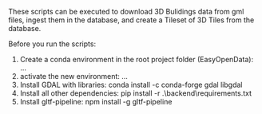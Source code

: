 These scripts can be executed to download 3D Bulidings data from gml files, ingest them in the database, and create a Tileset of 3D Tiles from the database.

Before you run the scripts:

1. Create a conda environment in the root project folder (EasyOpenData):
...
2. activate the new environment:
...
3. Install GDAL with libraries:
conda install -c conda-forge gdal libgdal 
3. Install all other dependencies:
pip install -r .\backend\requirements.txt
4. Install gltf-pipeline:
npm install -g gltf-pipeline
